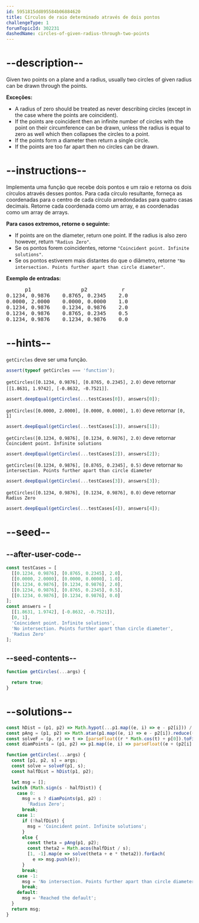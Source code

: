 ```yaml
---
id: 5951815dd895584b06884620
title: Círculos de raio determinado através de dois pontos
challengeType: 1
forumTopicId: 302231
dashedName: circles-of-given-radius-through-two-points
---
```


# --description--

Given two points on a plane and a radius, usually two circles of given radius can be drawn through the points.

**Exceções:**

<ul>
  <li>A radius of zero should be treated as never describing circles (except in the case where the points are coincident).</li>
  <li>If the points are coincident then an infinite number of circles with the point on their circumference can be drawn, unless the radius is equal to zero as well which then collapses the circles to a point.</li>
  <li>If the points form a diameter then return a single circle.</li>
  <li>If the points are too far apart then no circles can be drawn.</li>
</ul>

# --instructions--

Implementa uma função que recebe dois pontos e um raio e retorna os dois círculos através desses pontos. Para cada círculo resultante, forneça as coordenadas para o centro de cada círculo arredondadas para quatro casas decimais. Retorne cada coordenada como um array, e as coordenadas como um array de arrays.

**Para casos extremos, retorne o seguinte:**

<ul>
  <li>If points are on the diameter, return one point. If the radius is also zero however, return <code>"Radius Zero"</code>.</li>
  <li>Se os pontos forem coincidentes, retorne <code>"Coincident point. Infinite solutions"</code>.</li>
  <li>Se os pontos estiverem mais distantes do que o diâmetro, retorne <code>"No intersection. Points further apart than circle diameter"</code>.</li>
</ul>

**Exemplo de entradas:**

<pre>      p1                p2           r
0.1234, 0.9876    0.8765, 0.2345    2.0
0.0000, 2.0000    0.0000, 0.0000    1.0
0.1234, 0.9876    0.1234, 0.9876    2.0
0.1234, 0.9876    0.8765, 0.2345    0.5
0.1234, 0.9876    0.1234, 0.9876    0.0
</pre>

# --hints--

`getCircles` deve ser uma função.

```js
assert(typeof getCircles === 'function');
```

`getCircles([0.1234, 0.9876], [0.8765, 0.2345], 2.0)` deve retornar `[[1.8631, 1.9742], [-0.8632, -0.7521]]`.

```js
assert.deepEqual(getCircles(...testCases[0]), answers[0]);
```

`getCircles([0.0000, 2.0000], [0.0000, 0.0000], 1.0)` deve retornar `[0, 1]`

```js
assert.deepEqual(getCircles(...testCases[1]), answers[1]);
```

`getCircles([0.1234, 0.9876], [0.1234, 0.9876], 2.0)` deve retornar `Coincident point. Infinite solutions`

```js
assert.deepEqual(getCircles(...testCases[2]), answers[2]);
```

`getCircles([0.1234, 0.9876], [0.8765, 0.2345], 0.5)` deve retornar `No intersection. Points further apart than circle diameter`

```js
assert.deepEqual(getCircles(...testCases[3]), answers[3]);
```

`getCircles([0.1234, 0.9876], [0.1234, 0.9876], 0.0)` deve retornar `Radius Zero`

```js
assert.deepEqual(getCircles(...testCases[4]), answers[4]);
```

# --seed--

## --after-user-code--

```js
const testCases = [
  [[0.1234, 0.9876], [0.8765, 0.2345], 2.0],
  [[0.0000, 2.0000], [0.0000, 0.0000], 1.0],
  [[0.1234, 0.9876], [0.1234, 0.9876], 2.0],
  [[0.1234, 0.9876], [0.8765, 0.2345], 0.5],
  [[0.1234, 0.9876], [0.1234, 0.9876], 0.0]
];
const answers = [
  [[1.8631, 1.9742], [-0.8632, -0.7521]],
  [0, 1],
  'Coincident point. Infinite solutions',
  'No intersection. Points further apart than circle diameter',
  'Radius Zero'
];
```

## --seed-contents--

```js
function getCircles(...args) {

  return true;
}
```

# --solutions--

```js
const hDist = (p1, p2) => Math.hypot(...p1.map((e, i) => e - p2[i])) / 2;
const pAng = (p1, p2) => Math.atan(p1.map((e, i) => e - p2[i]).reduce((p, c) => c / p, 1));
const solveF = (p, r) => t => [parseFloat((r * Math.cos(t) + p[0]).toFixed(4)), parseFloat((r * Math.sin(t) + p[1]).toFixed(4))];
const diamPoints = (p1, p2) => p1.map((e, i) => parseFloat((e + (p2[i] - e) / 2).toFixed(4)));

function getCircles(...args) {
  const [p1, p2, s] = args;
  const solve = solveF(p1, s);
  const halfDist = hDist(p1, p2);

  let msg = [];
  switch (Math.sign(s - halfDist)) {
    case 0:
      msg = s ? diamPoints(p1, p2) :
        'Radius Zero';
      break;
    case 1:
      if (!halfDist) {
        msg = 'Coincident point. Infinite solutions';
      }
      else {
        const theta = pAng(p1, p2);
        const theta2 = Math.acos(halfDist / s);
        [1, -1].map(e => solve(theta + e * theta2)).forEach(
          e => msg.push(e));
      }
      break;
    case -1:
      msg = 'No intersection. Points further apart than circle diameter';
      break;
    default:
      msg = 'Reached the default';
  }
  return msg;
}
```

